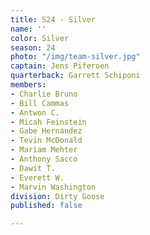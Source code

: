 ```yaml
---
title: S24 - Silver
name: ''
color: Silver
season: 24
photo: "/img/team-silver.jpg"
captain: Jens Piferoen
quarterback: Garrett Schiponi
members:
- Charlie Bruno
- Bill Cammas
- Antwon C.
- Micah Feinstein
- Gabe Hernandez
- Tevin McDonald
- Mariam Mehter
- Anthony Sacco
- Dawit T.
- Everett W.
- Marvin Washington
division: Dirty Goose
published: false

---
```

